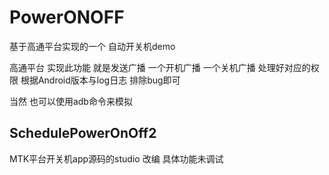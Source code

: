 # PowerONOFF
基于高通平台实现的一个 自动开关机demo

高通平台 实现此功能 就是发送广播
一个开机广播
一个关机广播
处理好对应的权限 根据Android版本与log日志 排除bug即可

当然 也可以使用adb命令来模拟
## SchedulePowerOnOff2
MTK平台开关机app源码的studio 改编  具体功能未调试

